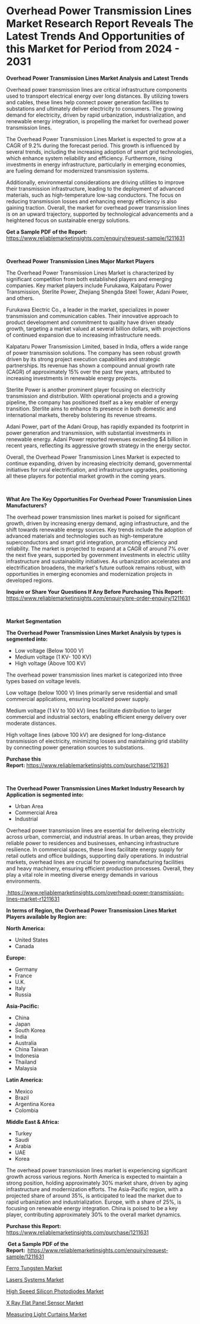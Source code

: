 <p><h1>Overhead Power Transmission Lines Market Research Report Reveals The Latest Trends And Opportunities of this Market for Period from 2024 - 2031</h1></p><p><strong>Overhead Power Transmission Lines Market Analysis and Latest Trends</strong></p>
<p><p>Overhead power transmission lines are critical infrastructure components used to transport electrical energy over long distances. By utilizing towers and cables, these lines help connect power generation facilities to substations and ultimately deliver electricity to consumers. The growing demand for electricity, driven by rapid urbanization, industrialization, and renewable energy integration, is propelling the market for overhead power transmission lines.</p><p>The Overhead Power Transmission Lines Market is expected to grow at a CAGR of 9.2% during the forecast period. This growth is influenced by several trends, including the increasing adoption of smart grid technologies, which enhance system reliability and efficiency. Furthermore, rising investments in energy infrastructure, particularly in emerging economies, are fueling demand for modernized transmission systems. </p><p>Additionally, environmental considerations are driving utilities to improve their transmission infrastructure, leading to the deployment of advanced materials, such as high-temperature low-sag conductors. The focus on reducing transmission losses and enhancing energy efficiency is also gaining traction. Overall, the market for overhead power transmission lines is on an upward trajectory, supported by technological advancements and a heightened focus on sustainable energy solutions.</p></p>
<p><strong>Get a Sample PDF of the Report:&nbsp;</strong> <a href="https://www.reliablemarketinsights.com/enquiry/request-sample/1211631?utm_campaign=1620&utm_medium=2&utm_source=Github&utm_content=ia&utm_term=13102024&utm_id=overhead-power-transmission-lines">https://www.reliablemarketinsights.com/enquiry/request-sample/1211631</a></p>
<p>&nbsp;</p>
<p><strong>Overhead Power Transmission Lines Major Market Players</strong></p>
<p><p>The Overhead Power Transmission Lines Market is characterized by significant competition from both established players and emerging companies. Key market players include Furukawa, Kalpataru Power Transmission, Sterlite Power, Zhejiang Shengda Steel Tower, Adani Power, and others.</p><p>Furukawa Electric Co., a leader in the market, specializes in power transmission and communication cables. Their innovative approach to product development and commitment to quality have driven steady growth, targeting a market valued at several billion dollars, with projections of continued expansion due to increasing infrastructure needs.</p><p>Kalpataru Power Transmission Limited, based in India, offers a wide range of power transmission solutions. The company has seen robust growth driven by its strong project execution capabilities and strategic partnerships. Its revenue has shown a compound annual growth rate (CAGR) of approximately 15% over the past few years, attributed to increasing investments in renewable energy projects.</p><p>Sterlite Power is another prominent player focusing on electricity transmission and distribution. With operational projects and a growing pipeline, the company has positioned itself as a key enabler of energy transition. Sterlite aims to enhance its presence in both domestic and international markets, thereby bolstering its revenue streams.</p><p>Adani Power, part of the Adani Group, has rapidly expanded its footprint in power generation and transmission, with substantial investments in renewable energy. Adani Power reported revenues exceeding $4 billion in recent years, reflecting its aggressive growth strategy in the energy sector.</p><p>Overall, the Overhead Power Transmission Lines Market is expected to continue expanding, driven by increasing electricity demand, governmental initiatives for rural electrification, and infrastructure upgrades, positioning all these players for potential market growth in the coming years.</p></p>
<p>&nbsp;</p>
<p><strong>What Are The Key Opportunities For Overhead Power Transmission Lines Manufacturers?</strong></p>
<p><p>The overhead power transmission lines market is poised for significant growth, driven by increasing energy demand, aging infrastructure, and the shift towards renewable energy sources. Key trends include the adoption of advanced materials and technologies such as high-temperature superconductors and smart grid integration, promoting efficiency and reliability. The market is projected to expand at a CAGR of around 7% over the next five years, supported by government investments in electric utility infrastructure and sustainability initiatives. As urbanization accelerates and electrification broadens, the market's future outlook remains robust, with opportunities in emerging economies and modernization projects in developed regions.</p></p>
<p><strong>Inquire or Share Your Questions If Any Before Purchasing This Report:</strong> <a href="https://www.reliablemarketinsights.com/enquiry/pre-order-enquiry/1211631?utm_campaign=1620&utm_medium=2&utm_source=Github&utm_content=ia&utm_term=13102024&utm_id=overhead-power-transmission-lines">https://www.reliablemarketinsights.com/enquiry/pre-order-enquiry/1211631</a></p>
<p>&nbsp;</p>
<p><strong>Market Segmentation</strong></p>
<p><strong>The Overhead Power Transmission Lines Market Analysis by types is segmented into:</strong></p>
<p><ul><li>Low voltage (Below 1000 V)</li><li>Medium voltage (1 KV- 100 KV)</li><li>High voltage (Above 100 KV)</li></ul></p>
<p><p>The overhead power transmission lines market is categorized into three types based on voltage levels. </p><p>Low voltage (below 1000 V) lines primarily serve residential and small commercial applications, ensuring localized power supply. </p><p>Medium voltage (1 kV to 100 kV) lines facilitate distribution to larger commercial and industrial sectors, enabling efficient energy delivery over moderate distances. </p><p>High voltage lines (above 100 kV) are designed for long-distance transmission of electricity, minimizing losses and maintaining grid stability by connecting power generation sources to substations.</p></p>
<p><strong>Purchase this Report:&nbsp;</strong><a href="https://www.reliablemarketinsights.com/purchase/1211631?utm_campaign=1620&utm_medium=2&utm_source=Github&utm_content=ia&utm_term=13102024&utm_id=overhead-power-transmission-lines">https://www.reliablemarketinsights.com/purchase/1211631</a></p>
<p>&nbsp;</p>
<p><strong>The Overhead Power Transmission Lines Market Industry Research by Application is segmented into:</strong></p>
<p><ul><li>Urban Area</li><li>Commercial Area</li><li>Industrial</li></ul></p>
<p><p>Overhead power transmission lines are essential for delivering electricity across urban, commercial, and industrial areas. In urban areas, they provide reliable power to residences and businesses, enhancing infrastructure resilience. In commercial spaces, these lines facilitate energy supply for retail outlets and office buildings, supporting daily operations. In industrial markets, overhead lines are crucial for powering manufacturing facilities and heavy machinery, ensuring efficient production processes. Overall, they play a vital role in meeting diverse energy demands in various environments.</p></p>
<p><a href="https://www.reliablemarketinsights.com/overhead-power-transmission-lines-market-r1211631?utm_campaign=1620&utm_medium=2&utm_source=Github&utm_content=ia&utm_term=13102024&utm_id=overhead-power-transmission-lines">&nbsp;https://www.reliablemarketinsights.com/overhead-power-transmission-lines-market-r1211631</a></p>
<p><strong>In terms of Region, the Overhead Power Transmission Lines Market Players available by Region are:</strong></p>
<p>
    <p> <strong> North America: </strong>
        <ul>
            <li>United States</li>
            <li>Canada</li>
        </ul>
        </p> 
    <p> <strong> Europe: </strong>
        <ul>
            <li>Germany</li>
            <li>France</li>
            <li>U.K.</li>
            <li>Italy</li>
            <li>Russia</li>
        </ul>
        </p> 
    <p> <strong> Asia-Pacific: </strong>
        <ul>
            <li>China</li>
            <li>Japan</li>
            <li>South Korea</li>
            <li>India</li>
            <li>Australia</li>
            <li>China Taiwan</li>
            <li>Indonesia</li>
            <li>Thailand</li>
            <li>Malaysia</li>
        </ul>
        </p> 
    <p> <strong> Latin America: </strong>
        <ul>
            <li>Mexico</li>
            <li>Brazil</li>
            <li>Argentina Korea</li>
            <li>Colombia</li>
        </ul>
        </p> 
    <p> <strong> Middle East & Africa: </strong>
        <ul>
            <li>Turkey</li>
            <li>Saudi</li>
            <li>Arabia</li>
            <li>UAE</li>
            <li>Korea</li>
        </ul>
    </p>
    </p>
<p><p>The overhead power transmission lines market is experiencing significant growth across various regions. North America is expected to maintain a strong position, holding approximately 30% market share, driven by aging infrastructure and modernization efforts. The Asia-Pacific region, with a projected share of around 35%, is anticipated to lead the market due to rapid urbanization and industrialization. Europe, with a share of 25%, is focusing on renewable energy integration. China is poised to be a key player, contributing approximately 30% to the overall market dynamics.</p></p>
<p><strong>Purchase this Report: </strong><a href="https://www.reliablemarketinsights.com/purchase/1211631?utm_campaign=1620&utm_medium=2&utm_source=Github&utm_content=ia&utm_term=13102024&utm_id=overhead-power-transmission-lines">https://www.reliablemarketinsights.com/purchase/1211631</a></p>
<p>&nbsp;<strong>Get a Sample PDF of the Report:&nbsp;&nbsp;</strong><a href="https://www.reliablemarketinsights.com/enquiry/request-sample/1211631?utm_campaign=1620&utm_medium=2&utm_source=Github&utm_content=ia&utm_term=13102024&utm_id=overhead-power-transmission-lines">https://www.reliablemarketinsights.com/enquiry/request-sample/1211631</a></p>
<p><strong></strong></p>
<p><p><a href="https://github.com/JakirUddin511/Market-Research-Report-List-1/blob/main/ferro-tungsten-market.md?utm_campaign=1620&utm_medium=2&utm_source=Github&utm_content=ia&utm_term=13102024&utm_id=overhead-power-transmission-lines">Ferro Tungsten Market</a></p><p><a href="https://www.linkedin.com/pulse/lasers-systems-market-segmentation-in-depth-analysis-industrialmilitaryaerospaceresearch-7ytwe?utm_campaign=1620&utm_medium=2&utm_source=Github&utm_content=ia&utm_term=13102024&utm_id=overhead-power-transmission-lines">Lasers Systems Market</a></p><p><a href="https://www.linkedin.com/pulse/emerging-opportunities-challenges-global-high-speed-silicon-qbuje?utm_campaign=1620&utm_medium=2&utm_source=Github&utm_content=ia&utm_term=13102024&utm_id=overhead-power-transmission-lines">High Speed Silicon Photodiodes Market</a></p><p><a href="https://www.linkedin.com/pulse/emerging-x-ray-flat-panel-sensor-market-opportunities-analysis-r1hhf?utm_campaign=1620&utm_medium=2&utm_source=Github&utm_content=ia&utm_term=13102024&utm_id=overhead-power-transmission-lines">X Ray Flat Panel Sensor Market</a></p><p><a href="https://www.linkedin.com/pulse/analyzing-global-measuring-light-curtains-market-growth-prospects-jrhcf?utm_campaign=1620&utm_medium=2&utm_source=Github&utm_content=ia&utm_term=13102024&utm_id=overhead-power-transmission-lines">Measuring Light Curtains Market</a></p></p>